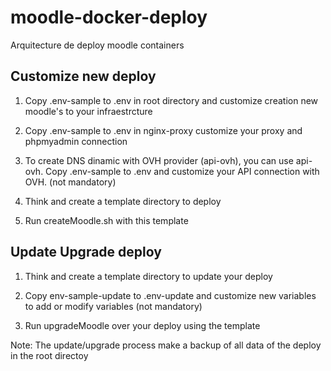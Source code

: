 # moodle-docker-deploy

Arquitecture de deploy moodle containers

## Customize new deploy

1. Copy .env-sample to .env in root directory and customize creation new moodle's to your infraestrcture

2. Copy .env-sample to .env in nginx-proxy customize your proxy and phpmyadmin connection

3. To create DNS dinamic with OVH provider (api-ovh), you can use api-ovh. Copy .env-sample to .env and customize your API connection with OVH. (not mandatory)

4. Think and create a template directory to deploy

5. Run createMoodle.sh with this template

## Update Upgrade deploy

1. Think and create a template directory to update your deploy

2. Copy env-sample-update to .env-update and customize new variables to add or modify variables (not mandatory)

3. Run upgradeMoodle over your deploy using the template

Note: The update/upgrade process make a backup of all data of the deploy in the root directoy